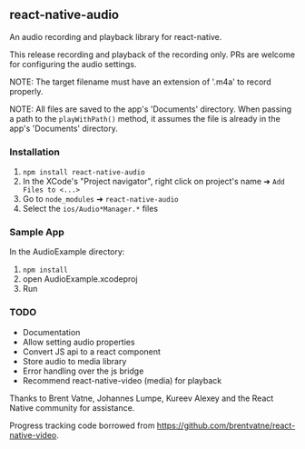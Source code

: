 ## react-native-audio

An audio recording and playback library for react-native.

This release recording and playback of the recording only. PRs are welcome for configuring the audio settings.

NOTE: The target filename must have an extension of '.m4a' to record properly.

NOTE: All files are saved to the app's 'Documents' directory.  When passing a path to the ```playWithPath()``` method, it assumes the file is already in the app's 'Documents' directory.

### Installation

1. `npm install react-native-audio`
2. In the XCode's "Project navigator", right click on project's name ➜ `Add Files to <...>`
3. Go to `node_modules` ➜ `react-native-audio`
4. Select the `ios/Audio*Manager.*` files

### Sample App

In the AudioExample directory:

1. `npm install`
2. open AudioExample.xcodeproj
3. Run

### TODO

* Documentation
* Allow setting audio properties
* Convert JS api to a react component
* Store audio to media library
* Error handling over the js bridge
* Recommend react-native-video (media) for playback

Thanks to Brent Vatne, Johannes Lumpe, Kureev Alexey and the React Native community for assistance.

Progress tracking code borrowed from https://github.com/brentvatne/react-native-video.
